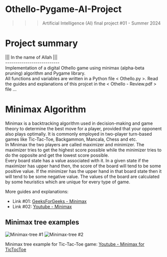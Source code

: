 ﻿# Othello-Pygame-AI-Project
>>> Artificial Intelligence (AI) final project #01 - Summer 2024

# Project summary
||| In the name of Allah ||| <br />
--------------------------- <br />
Implementation of a digital Othello game using minimax (alpha-beta pruning) algorithm and Pygame library. <br />
All functions and variables are written in a Python file < Othello.py >. Read the guides and explanations of this projcet in the < Othello - Review.pdf > file ...

# Minimax Algorithm
Minimax is a backtracking algorithm used in decision-making and game theory to determine the best move for a player, provided that your opponent also plays optimally. It is commonly employed in two-player turn-based games like Tic-Tac-Toe, Backgammon, Mancala, Chess and etc. <br />
In Minimax the two players are called maximizer and minimizer. The maximizer tries to get the highest score possible while the minimizer tries to do the opposite and get the lowest score possible. <br />
Every board state has a value associated with it. In a given state if the maximizer has upper hand then, the score of the board will tend to be some positive value. If the minimizer has the upper hand in that board state then it will tend to be some negative value. The values of the board are calculated by some heuristics which are unique for every type of game. <br />

More guides and explanations: 
- Link #01: [GeeksForGeeks - Minimax](https://www.geeksforgeeks.org/minimax-algorithm-in-game-theory-set-1-introduction/)
- Link #02: [Youtube - Minimax](https://www.geeksforgeeks.org/minimax-algorithm-in-game-theory-set-1-introduction/)

## Minimax tree examples
![Minimax-tree #1](https://github.com/user-attachments/assets/5dbf1b42-aac3-4b0f-931d-b4e935244db5)
![Minimax-tree #2](https://github.com/user-attachments/assets/58e49241-c6dd-48ea-86b2-010c3cfa4f5b)

Minimax tree example for Tic-Tac-Toe game: [Youtube - Minimax for TicTocToe](https://www.youtube.com/watch?v=5y2a0Zhgq0U)
